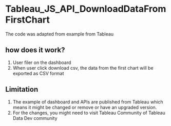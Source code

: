 # Tableau_JS_API_DownloadDataFromFirstChart
The code was adapted from example from Tableau 

## how does it work? 
1) User filer on the dashboard
2) When user click download csv, the data from the first chart will be exported as CSV format

## Limitation 
1) The example of dashboard and APIs are published from Tableau which means it might be changed or remove or have an upgraded version.
2) For the changes, you might need to visit Tableau Community of Tableau Data Dev community
